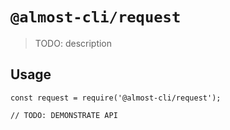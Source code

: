 # `@almost-cli/request`

> TODO: description

## Usage

```
const request = require('@almost-cli/request');

// TODO: DEMONSTRATE API
```
